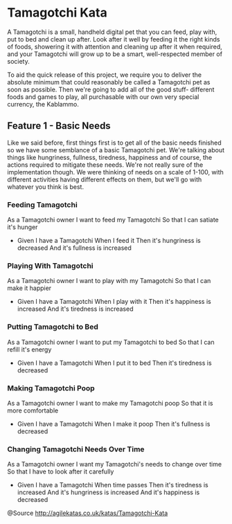 # Tamagotchi Kata

A Tamagotchi is a small, handheld digital pet that you can feed, play with, put to bed and clean up after. Look after it well by feeding it the right kinds of foods, showering it with attention and cleaning up after it when required, and your Tamagotchi will grow up to be a smart, well-respected member of society.

To aid the quick release of this project, we require you to deliver the absolute minimum that could reasonably be called a Tamagotchi pet as soon as possible. Then we're going to add all of the good stuff- different foods and games to play, all purchasable with our own very special currency, the Kablammo.

## Feature 1 - Basic Needs

Like we said before, first things first is to get all of the basic needs finished so we have some semblance of a basic Tamagotchi pet. We're talking about things like hungriness, fullness, tiredness, happiness and of course, the actions required to mitigate these needs. We're not really sure of the implementation though. We were thinking of needs on a scale of 1-100, with different activities having different effects on them, but we'll go with whatever you think is best.

### Feeding Tamagotchi
As a Tamagotchi owner
I want to feed my Tamagotchi
So that I can satiate it's hunger

* Given I have a Tamagotchi
When I feed it
Then it's hungriness is decreased
And it's fullness is increased

### Playing With Tamagotchi
As a Tamagotchi owner
I want to play with my Tamagotchi
So that I can make it happier

* Given I have a Tamagotchi
When I play with it
Then it's happiness is increased
And it's tiredness is increased

### Putting Tamagotchi to Bed
As a Tamagotchi owner
I want to put my Tamagotchi to bed
So that I can refill it's energy

* Given I have a Tamagotchi
When I put it to bed
Then it's tiredness is decreased

### Making Tamagotchi Poop
As a Tamagotchi owner
I want to make my Tamagotchi poop
So that it is more comfortable

* Given I have a Tamagotchi
When I make it poop
Then it's fullness is decreased

### Changing Tamagotchi Needs Over Time
As a Tamagotchi owner
I want my Tamagotchi's needs to change over time
So that I have to look after it carefully

* Given I have a Tamagotchi
When time passes
Then it's tiredness is increased
And it's hungriness is increased
And it's happiness is decreased

@Source http://agilekatas.co.uk/katas/Tamagotchi-Kata
